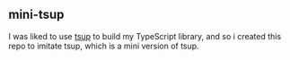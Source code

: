 ## mini-tsup

I was liked to use [tsup](https://github.com/egoist/tsup) to build my TypeScript library, and so i created this repo to imitate tsup, which is a mini version of tsup.
